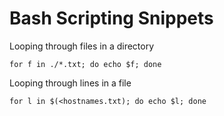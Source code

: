 # Bash Scripting Snippets

Looping through files in a directory

`for f in ./*.txt; do echo $f; done`

Looping through lines in a file

`for l in $(<hostnames.txt); do echo $l; done`





